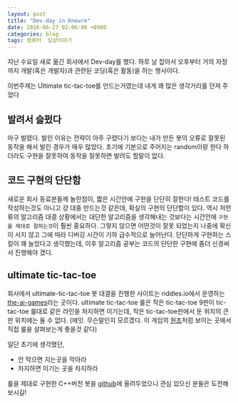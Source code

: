 ```yaml
---
layout: post
title: "Dev-day in Knowre"
date: 2016-06-27 02:06:00 +0900
categories: blog
tags: 컴퓨터  일상이야기
---
```


지난 수요일 새로 옮긴 회사에서 Dev-day를 했다. 하루 날 잡아서 오후부터 거의 자정까지 개발(혹은 개발자)과 관련된 코딩(혹은 활동)을 하는 행사이다.

이번주제는 Ultimate tic-tac-toe를 만드는거였는데 내게 꽤 많은 생각거리를 던져 주었다

발려서 슬펐다
-----------

마구 발렸다. 발린 이유는 전략이 아주 구렸다기 보다는 내가 만든 봇의 오류로 잘못된 동작을 해서 발린 경우가 매우 많았다. 초기에 기본으로 주어지는 random이랑 한다 하더라도 구현을 잘못하여 동작을 잘못하면 발려도 할말이 없다.

코드 구현의 단단함
---------------

새로운 회사 동료분들께 놀란점이, 짧은 시간안에 구현을 단단히 잘한다! 테스트 코드를 작성하는것도 아니고 걍 대충 만드는것 같은데, 확실의 구현의 단단함이 있다. 역시 저런류의 알고리즘 대결 상황에서는 대단한 알고리즘을 생각해내는 것보다는 시간안에 ``구현을 제대로 잘하는것``이 훨씬 중요하다. 그렇지 않으면 어떤것이 잘못 되었는지 나중에 확신이 서지 않고 그에 따라 디버깅 시간이 기하 급수적으로 늘어난다. 단단하게 구현하는 스킬이 꽤 늘었다고 생각했는데, 이후 알고리즘 공부는 코드의 단단한 구현에 좀더 신경써서 진행해야 겠다.

ultimate tic-tac-toe
---------------------

회사에서 ultimate-tic-tac-toe 봇 대결을 진행한 사이트는 riddles.io에서 운영하는 [the-ai-games](http://theaigames.com/competitions/ultimate-tic-tac-toe/getting-started)라는 곳이다. ultimate tic-tac-toe 룰은 작은 tic-tac-toe 9판이 tic-tac-toe 룰대로 같은 라인을 차지하면 이기는데, 작은 tic-tac-toe판에서 둔 위치의 큰 판 위치에는 둘 수 없다. (에잇. 무슨말인지 모르겠다. 이 게임의 [원조](https://mathwithbaddrawings.com/2013/06/16/ultimate-tic-tac-toe/)처럼 보이는 곳에서 직접 룰을 살펴보는게 좋을것 같다)

일단 초기에 생각했던,

 * 안 막으면 지는곳을 막아라
 * 차지하면 이기는 곳을 차지하라

룰을 제대로 구현한 C++버전 봇을 [github](https://github.com/poksion/human-learning/tree/master/AlgoStudy/just-do-it/ttt-ultimate)에 올려두었으니 관심 있으신 분들은 도전해보시길!


